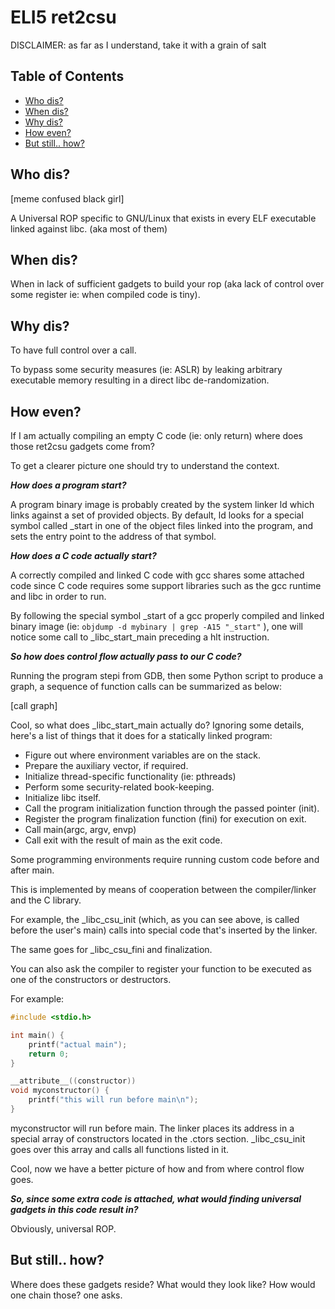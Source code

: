# ELI5 ret2csu 

DISCLAIMER: as far as I understand, take it with a grain of salt

<div id="table-of-contents">
<h2>Table of Contents</h2>
<div id="text-table-of-contents">
<ul>
<li><a href="#sec-1">Who dis?</a></li>
<li><a href="#sec-2">When dis?</a></li>
<li><a href="#sec-3">Why dis?</a></li>
<li><a href="#sec-4">How even?</a></li>
<li><a href="#sec-5">But still.. how?</a></li>
</ul>
</div>
</div>


## Who dis?<a id="sec-1" name="sec-1"></a>

[meme confused black girl]

A Universal ROP specific to GNU/Linux that exists in every ELF executable linked against libc. (aka most of them)


## When dis?<a id="sec-2" name="sec-2"></a>

When in lack of sufficient gadgets to build your rop (aka lack of control over some register ie: when compiled code is tiny).


## Why dis?<a id="sec-3" name="sec-3"></a>

To have full control over a call.

To bypass some security measures (ie: ASLR) by leaking arbitrary executable memory resulting in a direct libc de-randomization.

## How even?<a id="sec-4" name="sec-4"></a>

If I am actually compiling an empty C code (ie: only return) where does those ret2csu gadgets come from?

To get a clearer picture one should try to understand the context. 


***How does a program start?***

A program binary image is probably created by the system linker ld which links against a set of provided objects.
By default, ld looks for a special symbol called \_start in one of the object files linked into the program, and sets the entry point to the address of that symbol.


***How does a C code actually start?***

A correctly compiled and linked C code with gcc shares some attached code since C code requires some support libraries such as the gcc runtime and libc in order to run.

By following the special symbol \_start of a gcc properly compiled and linked binary image (ie: `objdump -d mybinary | grep -A15 "_start"` ), one will notice some call to \_libc\_start\_main preceding a hlt instruction.


***So how does control flow actually pass to our C code?***

Running the program stepi from GDB, then some Python script to produce a graph, a sequence of function calls can be summarized as below:

[call graph]

Cool, so what does \_libc\_start\_main actually do? Ignoring some details, here's a list of things that it does for a statically linked program:

<ul>
<li>Figure out where environment variables are on the stack.</li>
<li>Prepare the auxiliary vector, if required.</li>
<li>Initialize thread-specific functionality (ie: pthreads)</li>
<li>Perform some security-related book-keeping.</li>
<li>Initialize libc itself.</li>
<li>Call the program initialization function through the passed pointer (init).</li>
<li>Register the program finalization function (fini) for execution on exit.</li>
<li>Call main(argc, argv, envp)</li>
<li>Call exit with the result of main as the exit code.</li>
</ul>

Some programming environments require running custom code before and after main.

This is implemented by means of cooperation between the compiler/linker and the C library.

For example, the \_libc\_csu\_init (which, as you can see above, is called before the user's main) calls into special code that's inserted by the linker. 

The same goes for \_libc\_csu\_fini and finalization.

You can also ask the compiler to register your function to be executed as one of the constructors or destructors. 

For example:


```c
#include <stdio.h>

int main() {
    printf("actual main");
    return 0;
}

__attribute__((constructor))
void myconstructor() {
    printf("this will run before main\n");
}
```

myconstructor will run before main. The linker places its address in a special array of constructors located in the .ctors section. \_libc\_csu\_init goes over this array and calls all functions listed in it.

Cool, now we have a better picture of how and from where control flow goes.

***So, since some extra code is attached, what would finding universal gadgets in this code result in?***

Obviously, universal ROP.

## But still.. how?<a id="sec-5" name="sec-5"></a>

Where does these gadgets reside? What would they look like? How would one chain those? one asks.
